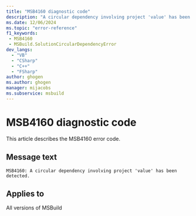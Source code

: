 ```yaml
---
title: "MSB4160 diagnostic code"
description: "A circular dependency involving project 'value' has been detected."
ms.date: 12/06/2024
ms.topic: "error-reference"
f1_keywords:
 - MSB4160
 - MSBuild.SolutionCircularDependencyError
dev_langs:
  - "VB"
  - "CSharp"
  - "C++"
  - "FSharp"
author: ghogen
ms.author: ghogen
manager: mijacobs
ms.subservice: msbuild
---
```


# MSB4160 diagnostic code

<!-- :::ErrorDefinitionDescription::: -->
<!-- :::editable-content name="introDescription"::: -->
This article describes the MSB4160 error code.
<!-- :::editable-content-end::: -->

## Message text

```output
MSB4160: A circular dependency involving project 'value' has been detected.
```

<!-- :::editable-content name="postOutputDescription"::: -->
<!--
{StrBegin="MSB4160: "}
-->
<!-- :::editable-content-end::: -->
<!-- :::ErrorDefinitionDescription-end::: -->

## Applies to

All versions of MSBuild
